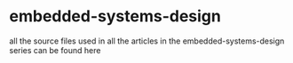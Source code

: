 # embedded-systems-design
all the source files used in all the articles in the embedded-systems-design series can be found here
